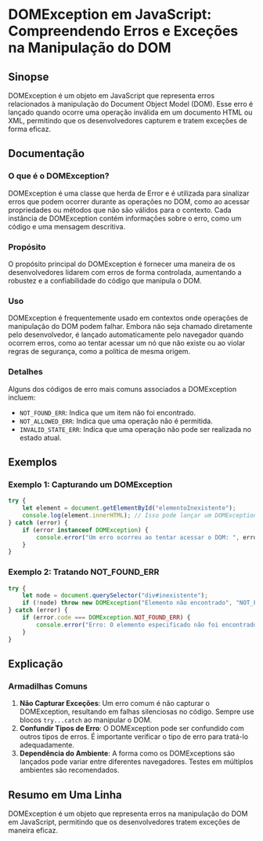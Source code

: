 <!--
Meta Description: # DOMException em JavaScript: Compreendendo Erros e Exceções na Manipulação do DOM ## Sinopse DOMException é um objeto em JavaScript que representa er...
Meta Keywords: domexception, que, não, dom, erro
-->

# DOMException em JavaScript: Compreendendo Erros e Exceções na Manipulação do DOM

## Sinopse
DOMException é um objeto em JavaScript que representa erros relacionados à manipulação do Document Object Model (DOM). Esse erro é lançado quando ocorre uma operação inválida em um documento HTML ou XML, permitindo que os desenvolvedores capturem e tratem exceções de forma eficaz.

## Documentação
### O que é o DOMException?
DOMException é uma classe que herda de Error e é utilizada para sinalizar erros que podem ocorrer durante as operações no DOM, como ao acessar propriedades ou métodos que não são válidos para o contexto. Cada instância de DOMException contém informações sobre o erro, como um código e uma mensagem descritiva.

### Propósito
O propósito principal do DOMException é fornecer uma maneira de os desenvolvedores lidarem com erros de forma controlada, aumentando a robustez e a confiabilidade do código que manipula o DOM.

### Uso
DOMException é frequentemente usado em contextos onde operações de manipulação do DOM podem falhar. Embora não seja chamado diretamente pelo desenvolvedor, é lançado automaticamente pelo navegador quando ocorrem erros, como ao tentar acessar um nó que não existe ou ao violar regras de segurança, como a política de mesma origem.

### Detalhes
Alguns dos códigos de erro mais comuns associados a DOMException incluem:
- `NOT_FOUND_ERR`: Indica que um item não foi encontrado.
- `NOT_ALLOWED_ERR`: Indica que uma operação não é permitida.
- `INVALID_STATE_ERR`: Indica que uma operação não pode ser realizada no estado atual.

## Exemplos
### Exemplo 1: Capturando um DOMException
```javascript
try {
    let element = document.getElementById("elementoInexistente");
    console.log(element.innerHTML); // Isso pode lançar um DOMException se o elemento não existir.
} catch (error) {
    if (error instanceof DOMException) {
        console.error("Um erro ocorreu ao tentar acessar o DOM: ", error.message);
    }
}
```

### Exemplo 2: Tratando NOT_FOUND_ERR
```javascript
try {
    let node = document.querySelector("div#inexistente");
    if (!node) throw new DOMException("Elemento não encontrado", "NOT_FOUND_ERR");
} catch (error) {
    if (error.code === DOMException.NOT_FOUND_ERR) {
        console.error("Erro: O elemento especificado não foi encontrado.");
    }
}
```

## Explicação
### Armadilhas Comuns
1. **Não Capturar Exceções**: Um erro comum é não capturar o DOMException, resultando em falhas silenciosas no código. Sempre use blocos `try...catch` ao manipular o DOM.
2. **Confundir Tipos de Erro**: O DOMException pode ser confundido com outros tipos de erros. É importante verificar o tipo de erro para tratá-lo adequadamente.
3. **Dependência do Ambiente**: A forma como os DOMExceptions são lançados pode variar entre diferentes navegadores. Testes em múltiplos ambientes são recomendados.

## Resumo em Uma Linha
DOMException é um objeto que representa erros na manipulação do DOM em JavaScript, permitindo que os desenvolvedores tratem exceções de maneira eficaz.